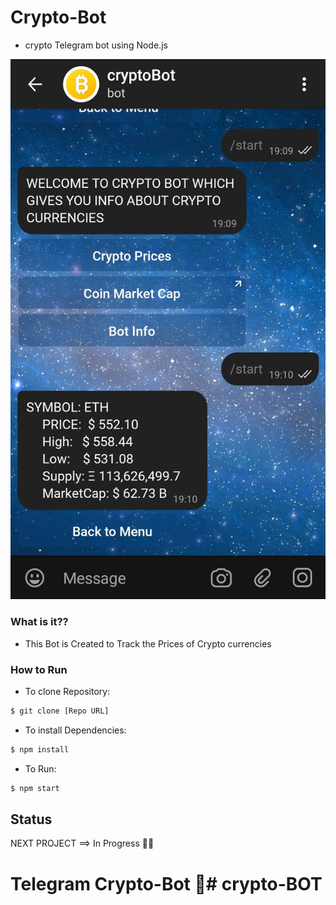 # Crypto-Bot 
- crypto Telegram bot using Node.js

![commands example](Img/Crypto-Bot.jpg)

### What is it??
- This Bot is Created to Track the Prices of Crypto currencies

### How to Run 

- To clone Repository:
```bash
$ git clone [Repo URL]
```

- To install Dependencies:
```bash
$ npm install
```
- To Run:
```bash
$ npm start
```

## Status

NEXT PROJECT ==> In Progress 👨‍💻

# Telegram Crypto-Bot 🤖# crypto-BOT
